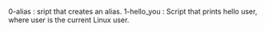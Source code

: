 0-alias : sript that creates an alias.
1-hello_you : Script that prints hello user, where user is the current Linux user.
